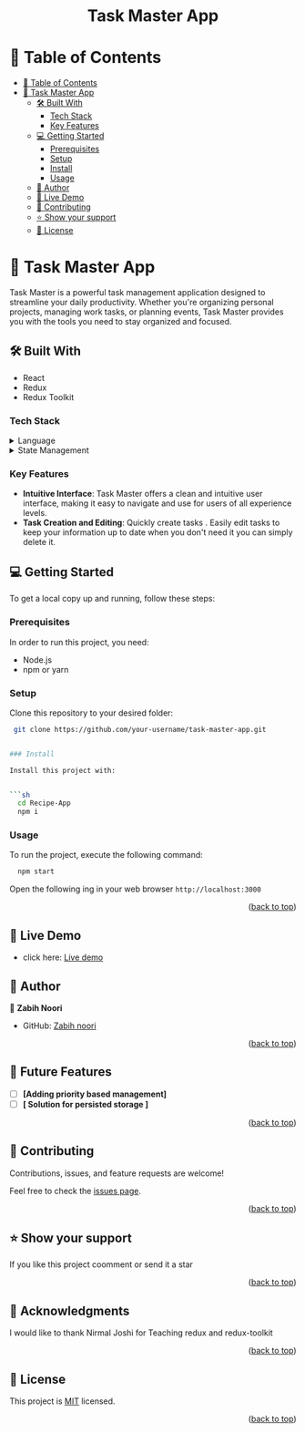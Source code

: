 <a name="readme-top"></a>
<div align="center">
  <h1><b>Task Master App</b></h1>
</div>

<!-- TABLE OF CONTENTS -->

# 📗 Table of Contents

- [📗 Table of Contents](#-table-of-contents)
- [📖 Task Master App](#-task-master-app)
  - [🛠 Built With](#-built-with)
    - [Tech Stack](#tech-stack)
    - [Key Features](#key-features)
  - [💻 Getting Started](#-getting-started)
    - [Prerequisites](#prerequisites)
    - [Setup](#setup)
    - [Install](#install)
    - [Usage](#usage)
  - [👥 Author](#-author)
  - [🔗 Live Demo](#-live-demo)
  - [🤝 Contributing](#-contributing)
  - [⭐️ Show your support](#️-show-your-support)
  - [📝 License](#-license)

<!-- PROJECT DESCRIPTION -->

# 📖 Task Master App

Task Master is a powerful task management application designed to streamline your daily productivity. Whether you're organizing personal projects, managing work tasks, or planning events, Task Master provides you with the tools you need to stay organized and focused.

## 🛠 Built With

- React
- Redux
- Redux Toolkit

### Tech Stack

<details>
  <summary>Language</summary>
  <ul>
    <li><a href="https://reactjs.org/">React</a></li>
  </ul>
</details>

<details>
  <summary>State Management</summary>
  <ul>
    <li><a href="https://redux.js.org/">Redux</a></li>
    <li><a href="https://redux-toolkit.js.org/">Redux Toolkit</a></li>
  </ul>
</details>

<!-- Features -->

### Key Features

- **Intuitive Interface**: Task Master offers a clean and intuitive user interface, making it easy to navigate and use for users of all experience levels.
- **Task Creation and Editing**: Quickly create tasks . Easily edit tasks to keep your information up to date when you don't need it you can simply delete it.

## 💻 Getting Started

To get a local copy up and running, follow these steps:

### Prerequisites

In order to run this project, you need:

- Node.js
- npm or yarn

### Setup

Clone this repository to your desired folder:

```sh
 git clone https://github.com/your-username/task-master-app.git


### Install

Install this project with:


```sh
  cd Recipe-App
  npm i
```

### Usage

To run the project, execute the following command:

```sh
  npm start
```
Open the following ing in your web browser `http://localhost:3000`

<p align="right">(<a href="#readme-top">back to top</a>)</p>

## 🔗 Live Demo
- click here: [Live demo]()
<!-- AUTHORS -->

## 👥 Author <a name="authors"></a>

👤 **Zabih Noori**

- GitHub: [Zabih noori ](https://github.com/ZabihullahNooriWardak)

<p align="right">(<a href="#readme-top">back to top</a>)</p>

<!-- FUTURE FEATURES -->

## 🔭 Future Features <a name="future-features"></a>

- [ ] **[Adding priority based management]**
- [ ] **[ Solution for persisted storage ]**

<p align="right">(<a href="#readme-top">back to top</a>)</p>

<!-- CONTRIBUTING -->

## 🤝 Contributing <a name="contributing"></a>

Contributions, issues, and feature requests are welcome!

Feel free to check the [issues page](https://github.com/Estete9/recipes-app/issues).

<p align="right">(<a href="#readme-top">back to top</a>)</p>

<!-- SUPPORT -->

## ⭐️ Show your support <a name="support"></a>

If you like this project coomment or send it a star

<p align="right">(<a href="#readme-top">back to top</a>)</p>

<!-- ACKNOWLEDGEMENTS -->

## 🙏 Acknowledgments <a name="acknowledgements"></a>

I would like to thank Nirmal Joshi for Teaching redux and redux-toolkit

<p align="right">(<a href="#readme-top">back to top</a>)</p>

<!-- LICENSE -->

## 📝 License <a name="license"></a>

This project is [MIT](./LICENSE) licensed.


<p align="right">(<a href="#readme-top">back to top</a>)</p>
